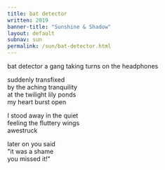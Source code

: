 ```yaml
---
title: bat detector
written: 2019
banner-title: "Sunshine & Shadow" 
layout: default
subnav: sun
permalink: /sun/bat-detector.html
---
```


<div class="poem">
bat detector  
a gang taking turns  
on the headphones  


suddenly transfixed  
by the aching tranquility  
at the twilight lily ponds  
my heart burst open  


I stood away in the quiet  
feeling the fluttery wings  
awestruck  


later on you said  
"it was a shame  
you missed it!"
</div>

